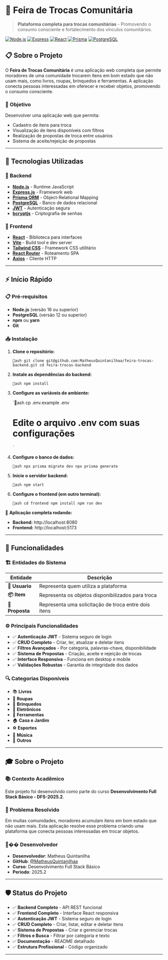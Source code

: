 ﻿# 🏪 Feira de Trocas Comunitária

> **Plataforma completa para trocas comunitárias** - Promovendo o consumo consciente e fortalecimento dos vínculos comunitários.

[![Node.js](https://img.shields.io/badge/Node.js-18+-green)](https://nodejs.org/)
[![Express](https://img.shields.io/badge/Express-4.x-blue)](https://expressjs.com/)
[![React](https://img.shields.io/badge/React-18+-blue)](https://reactjs.org/)
[![Prisma](https://img.shields.io/badge/Prisma-ORM-blueviolet)](https://prisma.io/)
[![PostgreSQL](https://img.shields.io/badge/PostgreSQL-Database-blue)](https://postgresql.org/)

## 📋 Sobre o Projeto

O **Feira de Trocas Comunitária** é uma aplicação web completa que permite moradores de uma comunidade trocarem itens em bom estado que não usam mais, como livros, roupas, brinquedos e ferramentas. A aplicação conecta pessoas interessadas em oferecer e receber objetos, promovendo o consumo consciente.

### 🎯 Objetivo

Desenvolver uma aplicação web que permita:

- Cadastro de itens para troca
- Visualização de itens disponíveis com filtros
- Realização de propostas de troca entre usuários
- Sistema de aceite/rejeição de propostas

---

## 🚀 Tecnologias Utilizadas

### 🔧 Backend

- **[Node.js](https://nodejs.org/)** - Runtime JavaScript
- **[Express.js](https://expressjs.com/)** - Framework web
- **[Prisma ORM](https://prisma.io/)** - Object-Relational Mapping
- **[PostgreSQL](https://postgresql.org/)** - Banco de dados relacional
- **[JWT](https://jwt.io/)** - Autenticação segura
- **[bcryptjs](https://www.npmjs.com/package/bcryptjs)** - Criptografia de senhas

### 🎨 Frontend

- **[React](https://reactjs.org/)** - Biblioteca para interfaces
- **[Vite](https://vitejs.dev/)** - Build tool e dev server
- **[Tailwind CSS](https://tailwindcss.com/)** - Framework CSS utilitário
- **[React Router](https://reactrouter.com/)** - Roteamento SPA
- **[Axios](https://axios-http.com/)** - Cliente HTTP

---

## ⚡ Início Rápido

### 📋 Pré-requisitos

- **Node.js** (versão 16 ou superior)
- **PostgreSQL** (versão 12 ou superior)
- **npm** ou **yarn**
- **Git**

### 📥 Instalação

1. **Clone o repositório:**

   `ash
   git clone git@github.com:MatheusQuintanilhaa/feira-trocas-backend.git
   cd feira-trocas-backend
   `

2. **Instale as dependências do backend:**

   `ash
   npm install
   `

3. **Configure as variáveis de ambiente:**

   `ash
   cp .env.example .env
   # Edite o arquivo .env com suas configurações
   `

4. **Configure o banco de dados:**

   `ash
   npx prisma migrate dev
   npx prisma generate
   `

5. **Inicie o servidor backend:**

   `ash
   npm start
   `

6. **Configure o frontend (em outro terminal):**

   `ash
   cd frontend
   npm install
   npm run dev
   `

🎉 **Aplicação completa rodando:**
- **Backend:** http://localhost:8080
- **Frontend:** http://localhost:5173

---

## 🔧 Funcionalidades

### 🏗️ Entidades do Sistema

| Entidade        | Descrição                                            |
| --------------- | ---------------------------------------------------- |
| **👤 Usuario**  | Representa quem utiliza a plataforma                 |
| **📦 Item**     | Representa os objetos disponibilizados para troca    |
| **🤝 Proposta** | Representa uma solicitação de troca entre dois itens |

### ⚙️ Principais Funcionalidades

- ✅ **Autenticação JWT** - Sistema seguro de login
- ✅ **CRUD Completo** - Criar, ler, atualizar e deletar itens
- ✅ **Filtros Avançados** - Por categoria, palavras-chave, disponibilidade
- ✅ **Sistema de Propostas** - Criação, aceite e rejeição de trocas
- ✅ **Interface Responsiva** - Funciona em desktop e mobile
- ✅ **Validações Robustas** - Garantia de integridade dos dados

### 🔍 Categorias Disponíveis

- 📚 **Livros**
- 👕 **Roupas**
- 🧸 **Brinquedos**
- 📱 **Eletrônicos**
- 🔧 **Ferramentas**
- 🏠 **Casa e Jardim**
- ⚽ **Esportes**
- 🎵 **Música**
- 📂 **Outros**

---

## 🎓 Sobre o Projeto

### 📚 Contexto Acadêmico

Este projeto foi desenvolvido como parte do curso **Desenvolvimento Full Stack Básico - DFS-2025.2**.

### 🎯 Problema Resolvido

Em muitas comunidades, moradores acumulam itens em bom estado que não usam mais. Esta aplicação resolve esse problema criando uma plataforma que conecta pessoas interessadas em trocar objetos.

### 👨‍�� Desenvolvedor

- **Desenvolvedor**: Matheus Quintanilha
- **GitHub**: [@MatheusQuintanilhaa](https://github.com/MatheusQuintanilhaa)
- **Curso**: Desenvolvimento Full Stack Básico
- **Período**: 2025.2

---

## 🛡️ Status do Projeto

- ✅ **Backend Completo** - API REST funcional
- ✅ **Frontend Completo** - Interface React responsiva
- ✅ **Autenticação JWT** - Sistema seguro de login
- ✅ **CRUD Completo** - Criar, listar, editar e deletar itens
- ✅ **Sistema de Propostas** - Criar e gerenciar trocas
- ✅ **Filtros e Busca** - Filtrar por categoria e texto
- ✅ **Documentação** - README detalhado
- ✅ **Estrutura Profissional** - Código organizado

---

